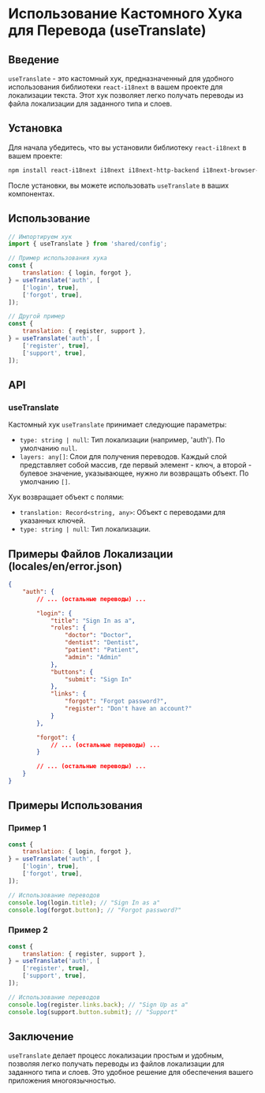 # Использование Кастомного Хука для Перевода (useTranslate)

## Введение

`useTranslate` - это кастомный хук, предназначенный для удобного использования библиотеки `react-i18next` в вашем проекте для локализации текста. Этот хук позволяет легко получать переводы из файла локализации для заданного типа и слоев.

## Установка

Для начала убедитесь, что вы установили библиотеку `react-i18next` в вашем проекте:

```bash
npm install react-i18next i18next i18next-http-backend i18next-browser-languagedetector
```

После установки, вы можете использовать `useTranslate` в ваших компонентах.

## Использование

```jsx
// Импортируем хук
import { useTranslate } from 'shared/config';

// Пример использования хука
const {
    translation: { login, forgot },
} = useTranslate('auth', [
    ['login', true],
    ['forgot', true],
]);

// Другой пример
const {
    translation: { register, support },
} = useTranslate('auth', [
    ['register', true],
    ['support', true],
]);
```

## API

### useTranslate

Кастомный хук `useTranslate` принимает следующие параметры:

-   `type: string | null`: Тип локализации (например, 'auth'). По умолчанию `null`.
-   `layers: any[]`: Слои для получения переводов. Каждый слой представляет собой массив, где первый элемент - ключ, а второй - булевое значение, указывающее, нужно ли возвращать объект. По умолчанию `[]`.

Хук возвращает объект с полями:

-   `translation: Record<string, any>`: Объект с переводами для указанных ключей.
-   `type: string | null`: Тип локализации.

## Примеры Файлов Локализации (locales/en/error.json)

```json
{
    "auth": {
        // ... (остальные переводы) ...

        "login": {
            "title": "Sign In as a",
            "roles": {
                "doctor": "Doctor",
                "dentist": "Dentist",
                "patient": "Patient",
                "admin": "Admin"
            },
            "buttons": {
                "submit": "Sign In"
            },
            "links": {
                "forgot": "Forgot password?",
                "register": "Don't have an account?"
            }
        },

        "forgot": {
            // ... (остальные переводы) ...
        }

        // ... (остальные переводы) ...
    }
}
```

## Примеры Использования

### Пример 1

```jsx
const {
    translation: { login, forgot },
} = useTranslate('auth', [
    ['login', true],
    ['forgot', true],
]);

// Использование переводов
console.log(login.title); // "Sign In as a"
console.log(forgot.button); // "Forgot password?"
```

### Пример 2

```jsx
const {
    translation: { register, support },
} = useTranslate('auth', [
    ['register', true],
    ['support', true],
]);

// Использование переводов
console.log(register.links.back); // "Sign Up as a"
console.log(support.button.submit); // "Support"
```

## Заключение

`useTranslate` делает процесс локализации простым и удобным, позволяя легко получать переводы из файлов локализации для заданного типа и слоев. Это удобное решение для обеспечения вашего приложения многоязычностью.
